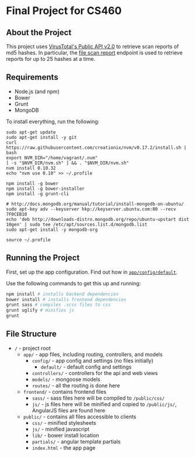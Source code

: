 # Final Project for CS460

## About the Project
This project uses [VirusTotal's Public API v2.0](https://www.virustotal.com/en/documentation/public-api/) to retrieve scan reports of md5 hashes. In particular, the [file scan report](https://www.virustotal.com/en/documentation/public-api/#getting-file-scans) endpoint is used to retrieve reports for up to 25 hashes at a time.

[//]: # (TODO: add more detailed explanation of purpose, implementation, and usage)

## Requirements
- Node.js (and npm)
- Bower
- Grunt
- MongoDB

To install everything, run the following:
```
sudo apt-get update
sudo apt-get install -y git
curl https://raw.githubusercontent.com/creationix/nvm/v0.17.2/install.sh | bash
export NVM_DIR="/home/vagrant/.nvm" 
[ -s "$NVM_DIR/nvm.sh" ] && . "$NVM_DIR/nvm.sh"
nvm install 0.10.32
echo "nvm use 0.10" >> ~/.profile

npm install -g bower
npm install -g bower-installer
npm install -g grunt-cli

# http://docs.mongodb.org/manual/tutorial/install-mongodb-on-ubuntu/
sudo apt-key adv --keyserver hkp://keyserver.ubuntu.com:80 --recv 7F0CEB10
echo 'deb http://downloads-distro.mongodb.org/repo/ubuntu-upstart dist 10gen' | sudo tee /etc/apt/sources.list.d/mongodb.list
sudo apt-get install -y mongodb-org

source ~/.profile
```

## Running the Project
First, set up the app configuration. Find out how in [`app/config/default`](app/config/default).

Use the following commands to get this up and running:
```bash
npm install # installs backend dependencies
bower install # installs frontend dependencies
grunt sass # compiles .scss files to css
grunt uglify # minifies js
grunt
```

## File Structure
- `/` - project root
    + `app/` - app files, including routing, controllers, and models
        * `config/` - app config and settings (no files initially)
            - `default/` - default config and settings
        * `controllers/` - controllers for the api and web views
        * `models/` - mongoose models
        * `routes/` - all the routing is done here
    + `frontend/` - contains frontend files
        * `sass/` - sass files here will be compiled to `/public/css/`
        * `js/` - js files here will be minified and copied to `/public/js/`, AngularJS files are found here
    + `public/` - contains all files accessible to clients
        * `css/` - minified stylesheets
        * `js/` - minified javascript
        * `lib/` - bower install location
        * `partials/` - angular template partials
        * `index.html` - the app page
